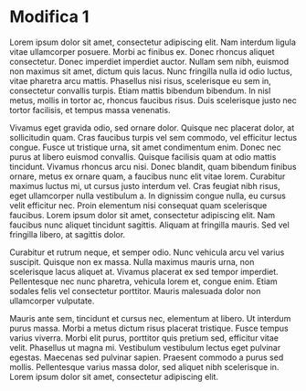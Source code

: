 # Modifica 1

Lorem ipsum dolor sit amet, consectetur adipiscing elit. Nam interdum ligula vitae ullamcorper posuere. Morbi ac finibus ex. Donec rhoncus aliquet consectetur. Donec imperdiet imperdiet auctor. Nullam sem nibh, euismod non maximus sit amet, dictum quis lacus. Nunc fringilla nulla id odio luctus, vitae pharetra arcu mattis. Phasellus nisi risus, scelerisque eu sem in, consectetur convallis turpis. Etiam mattis bibendum bibendum. In nisl metus, mollis in tortor ac, rhoncus faucibus risus. Duis scelerisque justo nec tortor facilisis, et tempus massa venenatis.

Vivamus eget gravida odio, sed ornare dolor. Quisque nec placerat dolor, at sollicitudin quam. Cras faucibus turpis vel sem commodo, vel efficitur lectus congue. Fusce ut tristique urna, sit amet condimentum enim. Donec nec purus at libero euismod convallis. Quisque facilisis quam at odio mattis tincidunt. Vivamus rhoncus arcu nisi. Donec blandit, quam bibendum finibus ornare, metus ex ornare quam, a faucibus nunc elit vitae lorem. Curabitur maximus luctus mi, ut cursus justo interdum vel. Cras feugiat nibh risus, eget ullamcorper nulla vestibulum a. In dignissim congue nulla, eu cursus velit efficitur nec. Proin elementum nisi consequat quam scelerisque faucibus. Lorem ipsum dolor sit amet, consectetur adipiscing elit. Nam faucibus nunc aliquet tincidunt sagittis. Aliquam at fringilla mauris. Sed vel fringilla libero, at sagittis dolor.

Curabitur et rutrum neque, et semper odio. Nunc vehicula arcu vel varius suscipit. Quisque non ex massa. Nulla maximus mauris urna, non scelerisque lacus aliquet at. Vivamus placerat ex sed tempor imperdiet. Pellentesque nec nunc pharetra, vehicula lorem et, congue enim. Etiam sodales felis vel consectetur porttitor. Mauris malesuada dolor non ullamcorper vulputate.

Mauris ante sem, tincidunt et cursus nec, elementum at libero. Ut interdum purus massa. Morbi a metus dictum risus placerat tristique. Fusce tempus varius viverra. Morbi elit purus, porttitor quis pretium sed, efficitur vitae velit. Phasellus ut magna mi. Vestibulum vestibulum lectus eget pulvinar egestas. Maecenas sed pulvinar sapien. Praesent commodo a purus sed mollis. Pellentesque varius massa dolor, sed aliquet nibh scelerisque in. Lorem ipsum dolor sit amet, consectetur adipiscing elit.
